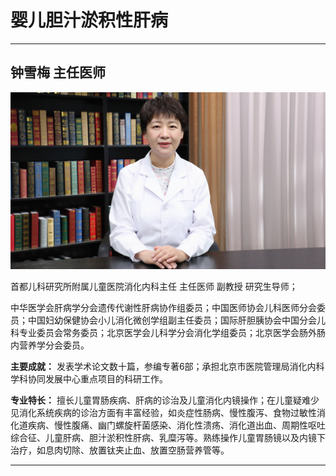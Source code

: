 # 婴儿胆汁淤积性肝病

---

## 钟雪梅 主任医师

![1679371232239](image/c05_100/1679371232239.png)

首都儿科研究所附属儿童医院消化内科主任 主任医师 副教授 研究生导师；

中华医学会肝病学分会遗传代谢性肝病协作组委员；中国医师协会儿科医师分会委员；中国妇幼保健协会小儿消化微创学组副主任委员；国际肝胆胰协会中国分会儿科专业委员会常务委员；北京医学会儿科学分会消化学组委员；北京医学会肠外肠内营养学分会委员。


**主要成就：** 发表学术论文数十篇，参编专著6部；承担北京市医院管理局消化内科学科协同发展中心重点项目的科研工作。


**专业特长：** 擅长儿童胃肠疾病、肝病的诊治及儿童消化内镜操作；在儿童疑难少见消化系统疾病的诊治方面有丰富经验，如炎症性肠病、慢性腹泻、食物过敏性消化道疾病、慢性腹痛、幽门螺旋杆菌感染、消化性溃疡、消化道出血、周期性呕吐综合征、儿童肝病、胆汁淤积性肝病、乳糜泻等。熟练操作儿童胃肠镜以及内镜下治疗，如息肉切除、放置钛夹止血、放置空肠营养管等。

---
